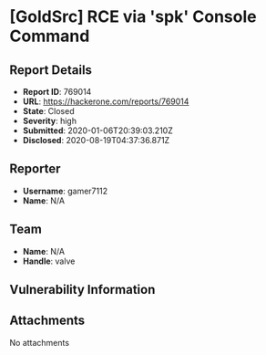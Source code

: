 # [GoldSrc] RCE via 'spk' Console Command

## Report Details
- **Report ID**: 769014
- **URL**: https://hackerone.com/reports/769014
- **State**: Closed
- **Severity**: high
- **Submitted**: 2020-01-06T20:39:03.210Z
- **Disclosed**: 2020-08-19T04:37:36.871Z

## Reporter
- **Username**: gamer7112
- **Name**: N/A

## Team
- **Name**: N/A
- **Handle**: valve

## Vulnerability Information


## Attachments
No attachments
